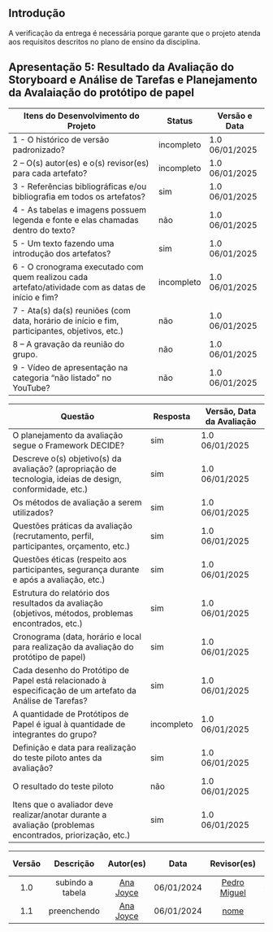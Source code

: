 ## Introdução

A verificação da entrega é necessária porque garante que o projeto atenda aos requisitos descritos no plano de ensino da disciplina.

## Apresentação 5: Resultado da Avaliação do Storyboard e Análise de Tarefas e Planejamento da Avalaiação do protótipo de papel
| Itens do Desenvolvimento do Projeto                                                                 | Status        | Versão e Data               |
| ---------------------------------------------------------------------------------------------------- | ------------- | --------------------------- |
| 1 - O histórico de versão padronizado?                                                              |  incompleto    |  1.0 06/01/2025  |
| 2 – O(s) autor(es) e o(s) revisor(es) para cada artefato?                                           |      incompleto |  1.0 06/01/2025  |
| 3 - Referências bibliográficas e/ou bibliografia em todos os artefatos?                            | sim |  1.0 06/01/2025 |
| 4 - As tabelas e imagens possuem legenda e fonte e elas chamadas dentro do texto?                  | não |  1.0 06/01/2025  |
| 5 - Um texto fazendo uma introdução dos artefatos?                                                 | sim |  1.0 06/01/2025   |
| 6 - O cronograma executado com quem realizou cada artefato/atividade com as datas de início e fim? | incompleto  | 1.0 06/01/2025   |
| 7 - Ata(s) da(s) reuniões (com data, horário de início e fim, participantes, objetivos, etc.)      | não | 1.0 06/01/2025  |
| 8 – A gravação da reunião do grupo.                                                                | não | 1.0 06/01/2025  |
| 9 - Vídeo de apresentação na categoria “não listado” no YouTube?                                   | não | 1.0 06/01/2025  |


| Questão                                                                                                        | Resposta     | Versão, Data da Avaliação |
| -------------------------------------------------------------------------------------------------------------- | ------------ | --------------------------------- |
| O planejamento da avaliação segue o Framework DECIDE?                                                          |  sim | 1.0 06/01/2025             |
| Descreve o(s) objetivo(s) da avaliação? (apropriação de tecnologia, ideias de design, conformidade, etc.)      | sim |  1.0 06/01/2025                |
| Os métodos de avaliação a serem utilizados?                                                                    | sim |   1.0 06/01/2025                         |
| Questões práticas da avaliação (recrutamento, perfil, participantes, orçamento, etc.)                          | sim | 1.0 06/01/2025                           |
| Questões éticas (respeito aos participantes, segurança durante e após a avaliação, etc.)                       | sim |  1.0 06/01/2025                          |
| Estrutura do relatório dos resultados da avaliação (objetivos, métodos, problemas encontrados, etc.)           | sim |   1.0 06/01/2025              |
| Cronograma (data, horário e local para realização da avaliação do protótipo de papel)                          | sim |  1.0 06/01/2025                          |
| Cada desenho do Protótipo de Papel está relacionado à especificação de um artefato da Análise de Tarefas?     | sim |      1.0 06/01/2025        |
| A quantidade de Protótipos de Papel é igual à quantidade de integrantes do grupo?                                | incompleto |         1.0 06/01/2025        |
| Definição e data para realização do teste piloto antes da avaliação?                                           | sim |   1.0 06/01/2025                 |
| O resultado do teste piloto                                                                                    | não  |  1.0 06/01/2025               |
| Itens que o avaliador deve realizar/anotar durante a avaliação (problemas encontrados, priorização, etc.)      | sim |  1.0 06/01/2025     |

| Versão |                 Descrição                 |                     Autor(es)                     |    Data    |                     Revisor(es)                     | Data de revisão |
| :----: | :--------------------------------------: | :-----------------------------------------------: | :--------: | :-------------------------------------------------: | :-------------: |
|  1.0   |            subindo a tabela           | [Ana Joyce](https://github.com/anajoyceamorim)     | 06/01/2024 | [Pedro Miguel](https://github.com/pedroMADBR)        |  06/01/2024    |
|  1.1   |            preenchendo           | [Ana Joyce](https://github.com/anajoyceamorim)     | 06/01/2024 | [nome](https://github.com/nome)        |  xx/xx/2024    |
